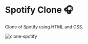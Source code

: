 # Spotify Clone :headphones:	
Clone of Spotify using HTML and CSS.


![clone-spotify](https://user-images.githubusercontent.com/96800792/187777436-535ebf88-a7fe-47b9-8e81-c18bc8eda3f1.jpg)
